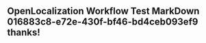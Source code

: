 <properties
ms.topic="hero-topic"
ms.test1="hero-topic"
ms.test2="test"/>

## OpenLocalization Workflow Test MarkDown 016883c8-e72e-430f-bf46-bd4ceb093ef9 thanks!
